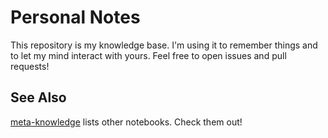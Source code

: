 Personal Notes
==============

This repository is my knowledge base. I'm using it to remember things and to let my mind interact with yours. Feel free to open issues and pull requests!

See Also
--------

[meta-knowledge](https://github.com/RichardLitt/meta-knowledge) lists other notebooks. Check them out!
